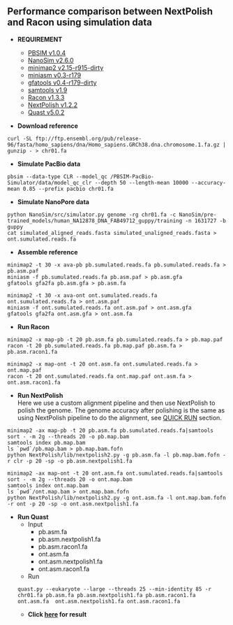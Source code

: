 ## Performance comparison between NextPolish and Racon using simulation data  

* **REQUIREMENT**
    * [PBSIM v1.0.4](https://github.com/pfaucon/PBSIM-PacBio-Simulator)
    * [NanoSim v2.6.0](https://github.com/bcgsc/NanoSim)
    * [minimap2 v2.15-r915-dirty](https://github.com/lh3/minimap2)
    * [miniasm v0.3-r179](https://github.com/lh3/miniasm)
    * [gfatools v0.4-r179-dirty](https://github.com/lh3/gfatools)
    * [samtools v1.9](https://github.com/samtools/samtools)
    * [Racon v1.3.3](https://github.com/isovic/racon)
    * [NextPolish v1.2.2](https://github.com/Nextomics/NextPolish)
    * [Quast v5.0.2](https://github.com/ablab/quast)
    
* **Download reference**   
```
curl -SL ftp://ftp.ensembl.org/pub/release-96/fasta/homo_sapiens/dna/Homo_sapiens.GRCh38.dna.chromosome.1.fa.gz | gunzip - > chr01.fa
```

* **Simulate PacBio data**  
```
pbsim --data-type CLR --model_qc /PBSIM-PacBio-Simulator/data/model_qc_clr --depth 50 --length-mean 10000 --accuracy-mean 0.85 --prefix pacbio chr01.fa
```

* **Simulate NanoPore data**  
```
python NanoSim/src/simulator.py genome -rg chr01.fa -c NanoSim/pre-trained_models/human_NA12878_DNA_FAB49712_guppy/training -n 1631727 -b guppy
cat simulated_aligned_reads.fasta simulated_unaligned_reads.fasta > ont.sumulated.reads.fa
```

* **Assemble reference**  
```
minimap2 -t 30 -x ava-pb pb.sumulated.reads.fa pb.sumulated.reads.fa > pb.asm.paf
miniasm -f pb.sumulated.reads.fa pb.asm.paf > pb.asm.gfa
gfatools gfa2fa pb.asm.gfa > pb.asm.fa

minimap2 -t 30 -x ava-ont ont.sumulated.reads.fa ont.sumulated.reads.fa > ont.asm.paf
miniasm -f ont.sumulated.reads.fa ont.asm.paf > ont.asm.gfa
gfatools gfa2fa ont.asm.gfa > ont.asm.fa
```

* **Run Racon**   
```
minimap2 -x map-pb -t 20 pb.asm.fa pb.sumulated.reads.fa > pb.map.paf
racon -t 20 pb.sumulated.reads.fa pb.map.paf pb.asm.fa > pb.asm.racon1.fa

minimap2 -x map-ont -t 20 ont.asm.fa ont.sumulated.reads.fa > ont.map.paf
racon -t 20 ont.sumulated.reads.fa ont.map.paf ont.asm.fa > ont.asm.racon1.fa
```

* **Run NextPolish**  
Here we use a custom alignment pipeline and then use NextPolish to polish the genome. The genome accuracy after polishing is the same as using NextPolish pipeline to do the alignment, see [QUICK RUN](https://github.com/Nextomics/NextPolish) section.
```
minimap2 -ax map-pb -t 20 pb.asm.fa pb.sumulated.reads.fa|samtools sort - -m 2g --threads 20 -o pb.map.bam
samtools index pb.map.bam
ls `pwd`/pb.map.bam > pb.map.bam.fofn
python NextPolish/lib/nextpolish2.py -g pb.asm.fa -l pb.map.bam.fofn -r clr -p 20 -sp -o pb.asm.nextpolish1.fa

minimap2 -ax map-ont -t 20 ont.asm.fa ont.sumulated.reads.fa|samtools sort - -m 2g --threads 20 -o ont.map.bam
samtools index ont.map.bam
ls `pwd`/ont.map.bam > ont.map.bam.fofn
python NextPolish/lib/nextpolish2.py -g ont.asm.fa -l ont.map.bam.fofn -r ont -p 20 -sp -o ont.asm.nextpolish1.fa

```

* **Run Quast**  
    + Input    
        * pb.asm.fa
        * pb.asm.nextpolish1.fa
        * pb.asm.racon1.fa
        * ont.asm.fa
        * ont.asm.nextpolish1.fa
        * ont.asm.racon1.fa
    + Run    
    ```
    quast.py --eukaryote --large --threads 25 --min-identity 85 -r chr01.fa pb.asm.fa pb.asm.nextpolish1.fa pb.asm.racon1.fa ont.asm.fa  ont.asm.nextpolish1.fa ont.asm.racon1.fa
    ```
    + **Click [here](TEST3.pdf) for result**
    

